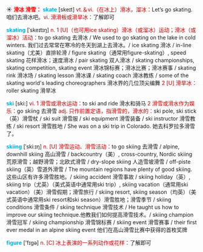 ☀ <font color="red">**滑冰 滑雪：**</font>
<font color="sky blue">**skate**</font> [skeɪt] 
<font color="#c00000">vt.＆vi.（在冰上）滑冰，溜冰：</font>Let’s go skating. 咱们去滑冰吧。<font color="#c00000">vi. 滑滑板或滑旱冰：</font>了解即可
           
<font color="sky blue">**skating**</font> [ˈskeɪtɪŋ]
<font color="#c00000">n. 1 [U]（也可用ice skating）滑冰（或溜冰）运动；滑冰（或溜冰）活动：</font>to go skating 去滑冰 / We used to go skating on the lake in cold winters. 我们过去常常在寒冷的冬天到湖上去滑冰。/ ice skating 滑冰 / in-line skating（尤美）直排轮滑 / figure skating（通常用figure-skating）, speed skating 花样滑冰；速度滑冰 / pair skating 双人滑冰 / skating championships, skating competition, skating event 滑冰锦标赛；滑冰比赛；滑冰赛事 / skating rink 滑冰场 / skating lesson 滑冰课 / skating coach 滑冰教练 / some of the skating world's leading choreographers 滑冰界的几位顶尖编舞 <font color="#c00000">2 [U] 滑旱冰：</font>roller skating 滑旱冰

<font color="sky blue">**ski**</font> [ski:] 
<font color="#c00000">vi. 1 滑雪或滑水运动：</font>to ski and ride 滑水和骑马 <font color="#c00000">2 滑雪或滑水作为娱乐：</font>go skiing 去滑雪 <font color="#c00000">adj. 只作前置定语，指滑雪的，滑水的：</font>ski pole, ski stick（英）滑雪杖 / ski suit 滑雪服 / ski equipment 滑雪装备 / ski instructor 滑雪教练 / ski resort 滑雪胜地 / She was on a ski trip in Colorado. 她去科罗拉多滑雪了。
           
<font color="sky blue">**skiing**</font> [ˈski:ɪŋ]
<font color="#c00000">n. [U] 滑雪运动、滑雪活动：</font>to go skiing 去滑雪 / alpine, downhill skiing 高山滑雪 / backcountry（美）, cross-country, Nordic skiing 荒原滑雪；越野滑雪；北欧式滑雪 / dry-slope skiing 人造雪坡滑雪 / off-piste skiing（英）雪道外滑雪 / The mountain regions have plenty of good skiing. 这些山区有许多滑雪胜地。/ skiing accident 滑雪事故 / skiing holiday（英）, skiing trip（尤英）（美式英语中通常用ski trip）, skiing vacation（通常用ski vacation）（美）滑雪假期；滑雪旅行 / skiing resort, skiing season（均英）（美式英语中通常用ski resort和ski season）滑雪胜地；滑雪季节 / skiing conditions 滑雪条件 / skiing technique 滑雪技术 / He taught us how to improve our skiing technique.他教我们如何提高滑雪技术。/ skiing champion 滑雪冠军 / skiing championship 滑雪锦标赛 / skiing event 滑雪赛事 / their first ever medal in an alpine skiing event 他们在高山滑雪比赛中获得的首枚奖牌

<font color="sky blue">**figure**</font> ['fɪɡə] 
<font color="#c00000">n. [C] 冰上表演的一系列动作或花样：</font>了解即可


